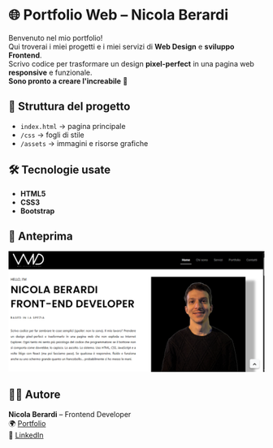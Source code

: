 # 🌐 Portfolio Web – Nicola Berardi

Benvenuto nel mio portfolio!  
Qui troverai i miei progetti e i miei servizi di **Web Design** e **sviluppo Frontend**.  
Scrivo codice per trasformare un design **pixel-perfect** in una pagina web **responsive** e funzionale.  
**Sono pronto a creare l'increabile** 🚀

## 📂 Struttura del progetto
- `index.html` → pagina principale
- `/css` → fogli di stile
- `/assets` → immagini e risorse grafiche

## 🛠️ Tecnologie usate
- **HTML5**
- **CSS3**
- **Bootstrap**

## 📸 Anteprima
![Portfolio Screenshot](https://raw.githubusercontent.com/NicolaWebDevelop/WebNicolaDesign/refs/heads/main/asset/img/Anteprima%20sito.png)

## 👨‍💻 Autore
**Nicola Berardi** – Frontend Developer  
🌍 [Portfolio](https://nicolawebdevelop.github.io/WebNicolaDesign/)  
💼 [LinkedIn](https://www.linkedin.com/in/nicola-berardi-285a68284/)
